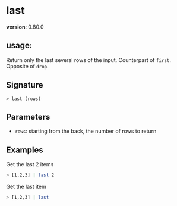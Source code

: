 # last

**version**: 0.80.0

## **usage**:

Return only the last several rows of the input. Counterpart of `first`. Opposite of `drop`.

## Signature

`> last (rows)`

## Parameters

- `rows`: starting from the back, the number of rows to return

## Examples

Get the last 2 items

```bash
> [1,2,3] | last 2
```

Get the last item

```bash
> [1,2,3] | last
```
